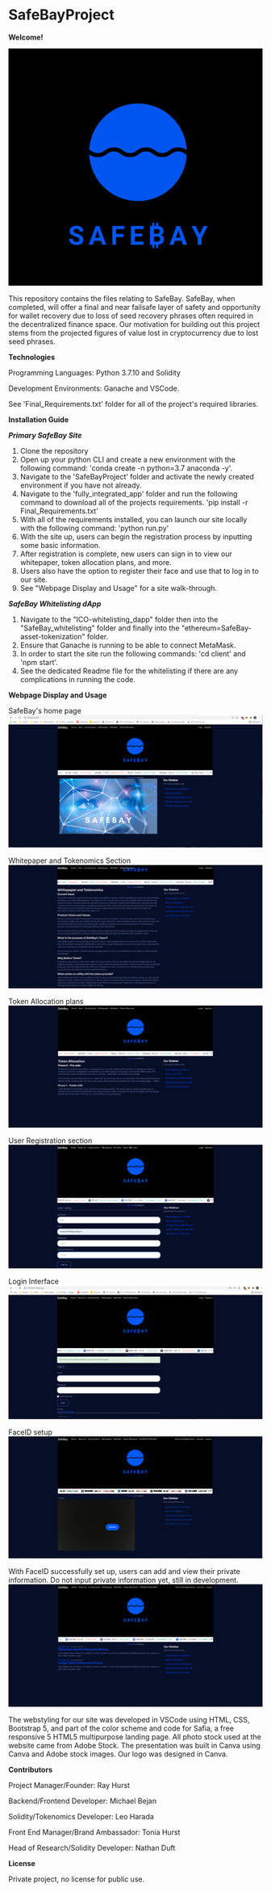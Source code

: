 # SafeBayProject

**Welcome!**

![markdown-image](pictures/logo.png)

This repository contains the files relating to SafeBay. SafeBay, when completed, will offer a final and near failsafe layer of safety and opportunity for wallet recovery due to loss of seed recovery phrases often required in the decentralized finance space. Our motivation for building out this project stems from the projected figures of value lost in cryptocurrency due to lost seed phrases.

**Technologies** 

Programming Languages: Python 3.7.10 and Solidity

Development Environments: Ganache and VSCode. 

See 'Final_Requirements.txt' folder for all of the project's required libraries. 

**Installation Guide** 

***Primary SafeBay Site***

1) Clone the repository
2) Open up your python CLI and create a new environment with the following command: 'conda create -n <name> python=3.7 anaconda -y'.
3) Navigate to the 'SafeBayProject' folder and activate the newly created environment if you have not already.
4) Navigate to the 'fully_integrated_app' folder and run the following command to download all of the projects requirements.
    'pip install -r Final_Requirements.txt'
5) With all of the requirements installed, you can launch our site locally with the following command: 'python run.py'
6) With the site up, users can begin the registration process by inputting some basic information.
7) After registration is complete, new users can sign in to view our whitepaper, token allocation plans, and more.
8) Users also have the option to register their face and use that to log in to our site.
9) See "Webpage Display and Usage" for a site walk-through. 

***SafeBay Whitelisting dApp***

1) Navigate to the "ICO-whitelisting_dapp" folder then into the "SafeBay_whitelisting" folder and finally into the "ethereum=SafeBay-asset-tokenization" folder. 
2) Ensure that Ganache is running to be able to connect MetaMask.
3) In order to start the site run the following commands: 'cd client' and 'npm start'.
4) See the dedicated Readme file for the whitelisting if there are any complications in running the code. 

**Webpage Display and Usage**

SafeBay's home page
![markdown-image](pictures/SB1.PNG)

Whitepaper and Tokenomics Section
![markdown-image](pictures/SB2.PNG)

Token Allocation plans
![markdown-image](pictures/SB3.PNG)

User Registration section
![markdown-image](pictures/SB4.PNG)

Login Interface
![markdown-image](pictures/SB5.PNG)

FaceID setup
![markdown-image](pictures/SB6.PNG)

With FaceID successfully set up, users can add and view their private information. Do not input private information yet, still in development.
![markdown-image](pictures/SB7.PNG)

The webstyling for our site was developed in VSCode using HTML, CSS, Bootstrap 5, and part of the color scheme and code for Safia, a free responsive 5 HTML5 multipurpose landing page. All photo stock used at the website came from Adobe Stock. The presentation was built in Canva using Canva and Adobe stock images. Our logo was designed in Canva.

**Contributors**

Project Manager/Founder: Ray Hurst

Backend/Frontend Developer: Michael Bejan

Solidity/Tokenomics Developer: Leo Harada

Front End Manager/Brand Ambassador: Tonia Hurst

Head of Research/Solidity Developer: Nathan Duft

**License**

Private project, no license for public use.